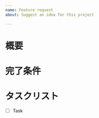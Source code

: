 ```yaml
---
name: Feature request
about: Suggest an idea for this project

---
```


# 概要

# 完了条件

# タスクリスト
- [ ] Task
